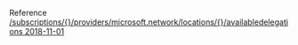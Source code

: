 Reference [/subscriptions/{}/providers/microsoft.network/locations/{}/availabledelegations 2018-11-01](/Resources/mgmt-plane/L3N1YnNjcmlwdGlvbnMve30vcHJvdmlkZXJzL21pY3Jvc29mdC5uZXR3b3JrL2xvY2F0aW9ucy97fS9hdmFpbGFibGVkZWxlZ2F0aW9ucw==/2018-11-01.xml)
